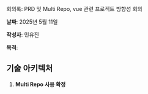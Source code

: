 회의록: PRD 및 Multi Repo, vue 관련 프로젝트 방향성 회의

**날짜**: 2025년 5월 11일  

**작성자**: 민유진

**목적**: 

## 기술 아키텍처
1. **Multi Repo 사용 확정**
